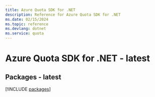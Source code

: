 ```yaml
---
title: Azure Quota SDK for .NET
description: Reference for Azure Quota SDK for .NET
ms.date: 02/15/2024
ms.topic: reference
ms.devlang: dotnet
ms.service: quota
---
```

# Azure Quota SDK for .NET - latest
## Packages - latest
[!INCLUDE [packages](quota-index.md)]